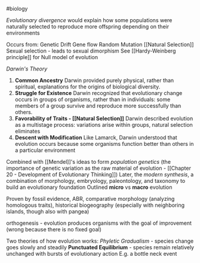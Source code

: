 #biology 

*Evolutionary divergence* would explain how some populations were naturally selected to reproduce more offspring depending on their environments

Occurs from:
	Genetic Drift
	Gene flow
	Random Mutation
	[[Natural Selection]]
	Sexual selection - leads to sexual dimorphism
See [[Hardy-Weinberg principle]] for Null model of evolution

*Darwin's Theory*
1. **Common Ancestry** Darwin provided purely physical, rather than spiritual, explanations for the origins of biological diversity. 
2. **Struggle for Existence** Darwin recognized that evolutionary change occurs in groups of organisms, rather than in individuals: some members of a group survive and reproduce more successfully than others. 
3. **Favorability of Traits - [[Natural Selection]]** Darwin described evolution as a multistage process: variations arise within groups, natural selection eliminates
4. **Descent with Modification** Like Lamarck, Darwin understood that evolution occurs because some organisms function better than others in a particular environment

Combined with [[Mendel]]'s ideas to form *population genetics* (the importance of genetic variation as the raw material of evolution - [[Chapter 20 - Development of Evolutionary Thinking]]) 
Later, the *modern synthesis*, a combination of morphology, embryology, paleontology, and taxonomy to build an evolutionary foundation
	Outlined **micro** vs **macro** evolution

Proven by fossil evidence, ABR, comparative morphology (analyzing homologous traits), historical biogeography (especially with neighboring islands, though also with pangea)

orthogenesis - evolution produces organisms with the goal of improvement (wrong because there is no fixed goal)

Two theories of how evolution works:
*Phyletic Gradualism* - species change goes slowly and steadily
**Punctuated Equilibrium** - species remain relatively unchanged with bursts of evolutionary action
		E.g. a bottle neck event